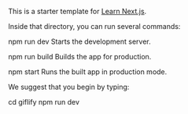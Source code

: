 This is a starter template for [Learn Next.js](https://nextjs.org/learn).

Inside that directory, you can run several commands:

  npm run dev
    Starts the development server.

  npm run build
    Builds the app for production.

  npm start
    Runs the built app in production mode.

We suggest that you begin by typing:

  cd giflify
  npm run dev